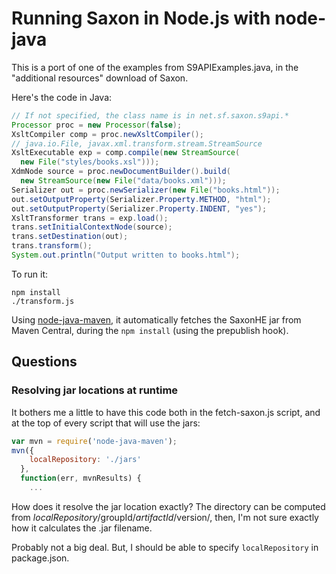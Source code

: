 # Running Saxon in Node.js with node-java

This is a port of one of the examples from S9APIExamples.java,
in the "additional resources" download of Saxon.

Here's the code in Java:

```java
// If not specified, the class name is in net.sf.saxon.s9api.*
Processor proc = new Processor(false);
XsltCompiler comp = proc.newXsltCompiler();
// java.io.File, javax.xml.transform.stream.StreamSource
XsltExecutable exp = comp.compile(new StreamSource(
  new File("styles/books.xsl")));
XdmNode source = proc.newDocumentBuilder().build(
  new StreamSource(new File("data/books.xml")));
Serializer out = proc.newSerializer(new File("books.html"));
out.setOutputProperty(Serializer.Property.METHOD, "html");
out.setOutputProperty(Serializer.Property.INDENT, "yes");
XsltTransformer trans = exp.load();
trans.setInitialContextNode(source);
trans.setDestination(out);
trans.transform();
System.out.println("Output written to books.html");
```

To run it:

```
npm install
./transform.js
```

Using [node-java-maven](https://github.com/joeferner/node-java-maven),
it automatically fetches the SaxonHE jar from Maven Central, during
the `npm install` (using the prepublish hook).

## Questions

### Resolving jar locations at runtime

It bothers me a little to have this code both in the fetch-saxon.js
script, and at the top of every script that will use the jars:

```js
var mvn = require('node-java-maven');
mvn({
    localRepository: './jars'
  },
  function(err, mvnResults) {
    ...
```

How does it resolve the jar location exactly? The directory can be
computed from $localRepository/$groupId/$artifactId/$version/,
then, I'm not sure exactly how it calculates the .jar filename.

Probably not a big deal. But, I should be able to specify
`localRepository` in package.json.
